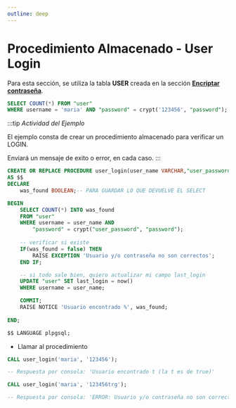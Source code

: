 ```yaml
---
outline: deep
---
```


# Procedimiento Almacenado - User Login

Para esta sección, se utiliza la tabla **USER** creada en la sección [**Encriptar contraseña**](/postgresql/triggers/encriptar_contrasena).

```sql
SELECT COUNT(*) FROM "user"
WHERE username = 'maria' AND "password" = crypt('123456', "password");
```

:::tip *Actividad del Ejemplo*

El ejemplo consta de crear un procedimiento almacenado para verificar un LOGIN.

Enviará un mensaje de exito o error, en cada caso.
:::

```sql
CREATE OR REPLACE PROCEDURE user_login(user_name VARCHAR,"user_password" VARCHAR)
AS $$
DECLARE
	was_found BOOLEAN;-- PARA GUARDAR LO QUE DEVUELVE EL SELECT

BEGIN
	SELECT COUNT(*) INTO was_found
	FROM "user"
	WHERE username = user_name AND
		"password" = crypt("user_password", "password");
	
	-- verificar si existe
	IF(was_found = false) THEN
		RAISE EXCEPTION 'Usuario y/o contraseña no son correctos';
	END IF;

	-- si todo sale bien, quiero actualizar mi campo last_login
	UPDATE "user" SET last_login = now()
	WHERE username = user_name;

	COMMIT;
	RAISE NOTICE 'Usuario encontrado %', was_found;
	
END;

$$ LANGUAGE plpgsql;
```

* Llamar al procedimiento

```sql
CALL user_login('maria', '123456');

-- Respuesta por consola: 'Usuario encontrado t (la t es de true)'
```

```sql
CALL user_login('maria', '123456trg');

-- Respuesta por consola: 'ERROR: Usuario y/o contraseña no son correctos'
```